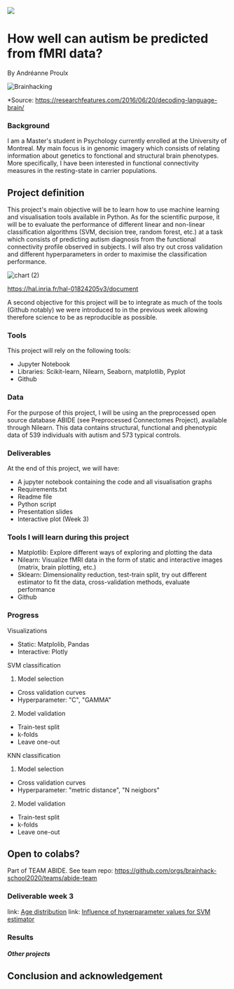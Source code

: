 [![](https://img.shields.io/badge/Visit-our%20project%20page-ff69b4)](https://school.brainhackmtl.org/project/template)

# How well can autism be predicted from fMRI data?

By Andréanne Proulx

![Brainhacking](https://cdn2.researchfeatures.com/wp-content/uploads/2016/06/Decoding_language_brain.jpg)

*Source: https://researchfeatures.com/2016/06/20/decoding-language-brain/

### Background

I am a Master's student in Psychology currently enrolled at the University of Montreal. My main focus is in genomic imagery which consists of relating information about genetics to fonctional and structural brain phenotypes. More specifically, I have been interested in functional connectivity measures in the resting-state in carrier populations. 

## Project definition 

This project's main objective will be to learn how to use machine learning and visualisation tools available in Python. As for the scientific purpose, it will be to evaluate the performance of different linear and non-linear classification algorithms (SVM, decision tree, random forest, etc.) at a task which consists of predicting autism diagnosis from the functional connectivity profile observed in subjects. I will also try out cross validation and different hyperparameters in order to maximise the classification performance.    

![chart (2)](https://user-images.githubusercontent.com/65092948/82572545-7f161a80-9b52-11ea-9380-640eca9851bd.jpg)

https://hal.inria.fr/hal-01824205v3/document

A second objective for this project will be to integrate as much of the tools (Github notably) we were introduced to in the previous week allowing therefore science to be as reproducible as possible. 

### Tools 

This project will rely on the following tools: 
 * Jupyter Notebook 
 * Libraries: Scikit-learn, Nilearn, Seaborn, matplotlib, Pyplot
 * Github 

### Data 
For the purpose of this project, I will be using an the preprocessed open source database ABIDE (see Preprocessed Connectomes Project), available through Nilearn. This data contains structural, functional and phenotypic data of 539 individuals with autism and 573 typical controls.  

### Deliverables
At the end of this project, we will have:
 
 - A jupyter notebook containing the code and all visualisation graphs
 - Requirements.txt
 - Readme file 
 - Python script
 - Presentation slides
 - Interactive plot (Week 3)
 
### Tools I will learn during this project
 - Matplotlib: Explore different ways of exploring and plotting the data
 - Nilearn: Visualize fMRI data in the form of static and interactive images (matrix, brain plotting, etc.)
 - Sklearn: Dimensionality reduction, test-train split, try out different estimator to fit the data, cross-validation methods, evaluate performance
 - Github
 
### Progress
Visualizations
 - Static: Matplolib, Pandas
 - Interactive: Plotly
 
SVM classification
1. Model selection 
 - Cross validation curves
 - Hyperparameter: "C", "GAMMA"
2. Model validation
 - Train-test split
 - k-folds
 - Leave one-out


KNN classification
1. Model selection 
 - Cross validation curves
 - Hyperparameter: "metric distance", "N neigbors"
2. Model validation
 - Train-test split
 - k-folds
 - Leave one-out


## Open to colabs?
Part of TEAM ABIDE. See team repo: https://github.com/orgs/brainhack-school2020/teams/abide-team

### Deliverable week 3
link: [Age distribution](https://anproulx.github.io/visualization_github)
link: [Influence of hyperparameter values for SVM estimator]()
### Results 
##### Other projects
## Conclusion and acknowledgement

